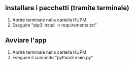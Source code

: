 ## installare i pacchetti (tramite terminale)
1) Aprire terminale nella cartella HUPM
2) Eseguire "pip3 install -r requirements.txt"

## Avviare l'app
1) Aprire terminale nella cartella HUPM
2) Eseguire il comando "python3 main.py"